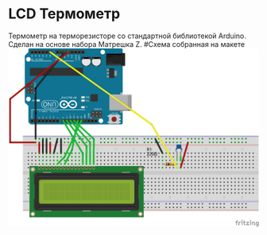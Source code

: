# LCD Термометр
Термометр на терморезисторе со стандартной библиотекой Arduino.
Сделан на основе набора Матрешка Z.
#Схема собранная на макете
![alt tag](https://github.com/vasilukwolf/LCDtemp/blob/02e97ed766a6e9f705157408b567947826654825/Temperature.png)

